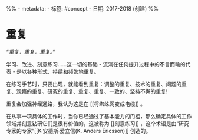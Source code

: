 %% - metadata:
	- 标签: #concept 
	- 日期: 2017-2018 (创建) %% 
# 重复
*“重复，重复，重复。”*  

学习、改进、刻意练习......这一切的基础 - 流淌在任何提升过程中的不言而喻的代表 - 是以各种形式、持续和频繁地重复。

在练习手艺时，只要出现，就能看到重复：调整的重复、技术的重复、问题的重复、观察的重复、研究的重复、重复、重复、一致的、坚持不懈的重复! 

重复会加强神经通路，我认为这是在 [[将蜘蛛网变成电缆]] 。

在从事一项具体的工作时，当你已经通过了基本能力的门槛，那么确定具体的工作领域并刻意钻研它们是很有价值的，这被称为 [[刻意练习]] ，这个术语是由“研究专家的专家”[[K·安德斯·爱立信(K. Anders Ericsson)]] 创造的。